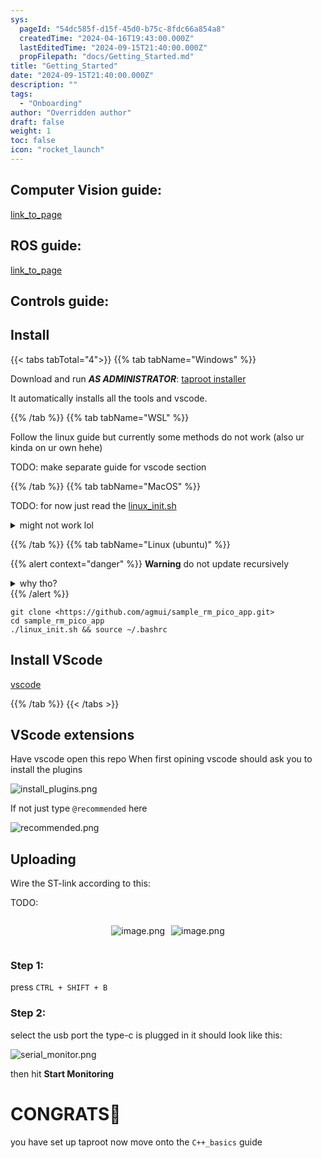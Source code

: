 ```yaml
---
sys:
  pageId: "54dc585f-d15f-45d0-b75c-8fdc66a854a8"
  createdTime: "2024-04-16T19:43:00.000Z"
  lastEditedTime: "2024-09-15T21:40:00.000Z"
  propFilepath: "docs/Getting_Started.md"
title: "Getting_Started"
date: "2024-09-15T21:40:00.000Z"
description: ""
tags:
  - "Onboarding"
author: "Overridden author"
draft: false
weight: 1
toc: false
icon: "rocket_launch"
---
```


## Computer Vision guide:

[link_to_page](86d45bc0-388b-4d26-8848-44f255f73d0e)

## ROS guide:

[link_to_page](3c76c1de-ec8f-46d6-8b0a-294005edc2d5)

## Controls guide:

## Install

{{< tabs tabTotal="4">}}
{{% tab tabName="Windows" %}}

Download and run _**AS ADMINISTRATOR**_: [taproot installer](https://github.com/Thornbots/TeachingFreshies/releases/tag/1.0)

It automatically installs all the tools and vscode.

{{% /tab %}}
{{% tab tabName="WSL" %}}

Follow the linux guide but currently some methods do not work (also ur kinda on ur own hehe)

TODO: make separate guide for vscode section

{{% /tab %}}
{{% tab tabName="MacOS" %}}

TODO: for now just read the [linux_init.sh](https://github.com/agmui/sample_rm_pico_app/blob/main/linux_init.sh)

<details>
<summary>might not work lol</summary>

`brew install libusb pkg-config`

Next install: [vscode](https://code.visualstudio.com/Download)

</details>

{{% /tab %}}
{{% tab tabName="Linux (ubuntu)" %}}

{{% alert context="danger" %}}
**Warning** do not update recursively
<details>
<summary>why tho?</summary>
There are some submodules that may go on for a while (like tinyusb) and I highly
recommend you don't need to get them.
If you want to see what submodules I update just look in `linux_init.sh`
</details>
{{% /alert %}}

```shell
git clone <https://github.com/agmui/sample_rm_pico_app.git>
cd sample_rm_pico_app
./linux_init.sh && source ~/.bashrc
```

## Install VScode

[vscode](https://code.visualstudio.com/Download)

{{% /tab %}}
{{< /tabs >}}

## VScode extensions

Have vscode open this repo
When first opining vscode should ask you to install the plugins

![install_plugins.png](https://prod-files-secure.s3.us-west-2.amazonaws.com/d518164a-d88e-44d1-a4ee-3adb3bd8bce0/89bd30f0-1825-4e77-867b-0a41ce370880/install_plugins.png?X-Amz-Algorithm=AWS4-HMAC-SHA256&X-Amz-Content-Sha256=UNSIGNED-PAYLOAD&X-Amz-Credential=ASIAZI2LB466XLWB2UY2%2F20250415%2Fus-west-2%2Fs3%2Faws4_request&X-Amz-Date=20250415T230757Z&X-Amz-Expires=3600&X-Amz-Security-Token=IQoJb3JpZ2luX2VjEKv%2F%2F%2F%2F%2F%2F%2F%2F%2F%2FwEaCXVzLXdlc3QtMiJIMEYCIQDeOYCvzbq5EQLpPpqgWioBq%2FWj88QwVb01wstpSGMdWgIhAI88arPRiN94UNtzMjh8dR%2BVLxQJmycbthztEk%2BYiLRtKv8DCDQQABoMNjM3NDIzMTgzODA1Igw8I3meb%2B5jcB5P5%2BIq3AMF%2BNaA%2BwhU1PjuAH6xxLVa6Sj5iVUoHNbOA3fhTSbpobWsAiBxEBX6s1e1m6DUUavtqXkbdqAMldPohvkLiXArAEYr4rxAteJ4D6zpdgxwdESBdZjqagfK0cYE8wx6jUIm2VF2oFROdbXnfR2p1DIxZIz7gqAH71EkGh7w4LPy4EZ%2FT22wki3Fli0z%2BwTXfiYSKIUMWyTLbEJd6WMpm0oDvueKfy0c2fO1XbBHVPUMlBWmNY7%2Fh6PXyIy6WNjAcLHPU%2FhW3KdOFwlcVJj9Hw59MBfXW7bieAIZ%2F%2BTU1b%2BuqQWCjY%2F6sxJY%2BKKKHL2WHJVyzTlt0t4okvAPlVKuQv7BvrermwV5CbIysnsbcjr7VO1lYjH7ikGM7PL%2BjsfD2Cm1hIAu%2FjOm%2BP0SQ2Y5r4DNHV08fHKLl5Scq93Mw1pDYOVANgN7iqeB7%2FJvv%2FT46JpKHnOnZPrqb%2FScn5tjyGUoDxbmA1MxUcNk%2B0gFFBEtunOVG5Z8De58sULhCc5XXPndV8rAyvUtasriDQJl3Q%2B%2BQ2Ib4Iy%2BRnq6bxZKU6coiqImcYcyJEfjOsfLFACI4lAFjNLpcIWVTxr3ozgsUNaa8GgRPkcsO39nEwaZwiPnF7R2qgr7zWZiRjflrjCN1%2Fq%2FBjqkAamWKBDswTJlI0lpHk1ipesNWRX4B4dEHNpkll48oIoJAkzbJ8w6MEOWbjSzNGLU6wWYFWU12m1Eqxxh2WRfA1s9A5x4H2hy%2FDmIEurnB00zZqtNT4uX4TG9wHEgkGjL0rke15LT9JGbje%2BAh3Oh%2FfwgKPzDBPXGeS%2FyAKI1M4oGYWMMfM%2B9z4SSi9gtjOUUP5y11JEcWNVHR1QwWTVwhHIckx3D&X-Amz-Signature=b5938f991df4be969623cbe6e5847283ad69a3008e8de5d7a8c46bad07a37fcb&X-Amz-SignedHeaders=host&x-id=GetObject)

If not just type `@recommended` here  

![recommended.png](https://prod-files-secure.s3.us-west-2.amazonaws.com/d518164a-d88e-44d1-a4ee-3adb3bd8bce0/61e661e9-5d85-4dfc-be0d-8d2097a5e793/recommended.png?X-Amz-Algorithm=AWS4-HMAC-SHA256&X-Amz-Content-Sha256=UNSIGNED-PAYLOAD&X-Amz-Credential=ASIAZI2LB466XLWB2UY2%2F20250415%2Fus-west-2%2Fs3%2Faws4_request&X-Amz-Date=20250415T230757Z&X-Amz-Expires=3600&X-Amz-Security-Token=IQoJb3JpZ2luX2VjEKv%2F%2F%2F%2F%2F%2F%2F%2F%2F%2FwEaCXVzLXdlc3QtMiJIMEYCIQDeOYCvzbq5EQLpPpqgWioBq%2FWj88QwVb01wstpSGMdWgIhAI88arPRiN94UNtzMjh8dR%2BVLxQJmycbthztEk%2BYiLRtKv8DCDQQABoMNjM3NDIzMTgzODA1Igw8I3meb%2B5jcB5P5%2BIq3AMF%2BNaA%2BwhU1PjuAH6xxLVa6Sj5iVUoHNbOA3fhTSbpobWsAiBxEBX6s1e1m6DUUavtqXkbdqAMldPohvkLiXArAEYr4rxAteJ4D6zpdgxwdESBdZjqagfK0cYE8wx6jUIm2VF2oFROdbXnfR2p1DIxZIz7gqAH71EkGh7w4LPy4EZ%2FT22wki3Fli0z%2BwTXfiYSKIUMWyTLbEJd6WMpm0oDvueKfy0c2fO1XbBHVPUMlBWmNY7%2Fh6PXyIy6WNjAcLHPU%2FhW3KdOFwlcVJj9Hw59MBfXW7bieAIZ%2F%2BTU1b%2BuqQWCjY%2F6sxJY%2BKKKHL2WHJVyzTlt0t4okvAPlVKuQv7BvrermwV5CbIysnsbcjr7VO1lYjH7ikGM7PL%2BjsfD2Cm1hIAu%2FjOm%2BP0SQ2Y5r4DNHV08fHKLl5Scq93Mw1pDYOVANgN7iqeB7%2FJvv%2FT46JpKHnOnZPrqb%2FScn5tjyGUoDxbmA1MxUcNk%2B0gFFBEtunOVG5Z8De58sULhCc5XXPndV8rAyvUtasriDQJl3Q%2B%2BQ2Ib4Iy%2BRnq6bxZKU6coiqImcYcyJEfjOsfLFACI4lAFjNLpcIWVTxr3ozgsUNaa8GgRPkcsO39nEwaZwiPnF7R2qgr7zWZiRjflrjCN1%2Fq%2FBjqkAamWKBDswTJlI0lpHk1ipesNWRX4B4dEHNpkll48oIoJAkzbJ8w6MEOWbjSzNGLU6wWYFWU12m1Eqxxh2WRfA1s9A5x4H2hy%2FDmIEurnB00zZqtNT4uX4TG9wHEgkGjL0rke15LT9JGbje%2BAh3Oh%2FfwgKPzDBPXGeS%2FyAKI1M4oGYWMMfM%2B9z4SSi9gtjOUUP5y11JEcWNVHR1QwWTVwhHIckx3D&X-Amz-Signature=fd796bffc34aeb55412c36829bf4749ab008de4f67d6a49acf40ea16977987aa&X-Amz-SignedHeaders=host&x-id=GetObject)

## Uploading

Wire the ST-link according to this:

TODO:

<div style="display: flex;flex-direction: row; column-gap:10px; max-width: 630px;justify-content: center;">
<div>

![image.png](https://prod-files-secure.s3.us-west-2.amazonaws.com/d518164a-d88e-44d1-a4ee-3adb3bd8bce0/210ecb78-1116-4d7b-b9b7-2292f66fa2c2/image.png?X-Amz-Algorithm=AWS4-HMAC-SHA256&X-Amz-Content-Sha256=UNSIGNED-PAYLOAD&X-Amz-Credential=ASIAZI2LB466TXYJPIRB%2F20250415%2Fus-west-2%2Fs3%2Faws4_request&X-Amz-Date=20250415T230759Z&X-Amz-Expires=3600&X-Amz-Security-Token=IQoJb3JpZ2luX2VjEKv%2F%2F%2F%2F%2F%2F%2F%2F%2F%2FwEaCXVzLXdlc3QtMiJHMEUCIQC4KIa76bKFDgoHc%2B25LcNvhNkER6WyCeDprs%2F87xWsUgIgDH6u3Cx6W52ujrYIN9cCAAR8GcxWM6CxvrWPwvRM6D8q%2FwMINBAAGgw2Mzc0MjMxODM4MDUiDJ%2BcGPsatqnd1uSvCyrcA%2BkdhN5YtZXVDhXmH4BxeB3svXSVU6FGZWjD0136x7wBFrBiChgl4%2BGs5j%2Fzmy40%2F6bxiZi8nFhLD%2FX%2Fb8vTqVSzMHO4ze%2Bd7OGavGqJc2equrTcwHe%2Fa%2BmNCmsl2tLj4yF8z%2FEH9tO4E2vYWE4%2FL1EqSy6bywAyqc6UMqJlgZKxfPl1t3Llrlye5RCo%2BI2uZ2o9trng9pRhJQi2HNK6%2FLxfG%2FxhnmkLWMqD9VEaRkACTR8i%2FMWTIIglJcAFC7qL0uJiJNTucHEPAYDuo3Wc2UokYrJyTdgYMhMWJ3UyweGS%2BqkkBQ%2BxGor7y6D1qvOFxrw6B4pgvyCeqEYVlIi2LT5zqRLBeSxgmCQpD0MiOjhEmfWCS%2Bjyy85ecM910lM5plZNnReKNV88PO6hy9iTC4yPtbO3PCR9Cq5%2FzJgpk7bih%2FkWBDaXTgVp6ZzvS6Fe1%2FzT27AzJbHqE8JRCUzKbKpceIDOM7UDpMvb%2FQlNyugljRyukHC4d%2BvCyylZRSrVCdTvfFKM%2FDet9LmHNjJmqRibUjckdlovu06tk%2Bv2ta2%2FyDuvBekQgvwlvyUKhyHlxoXv7YlRdsjYilZ%2Fh0NI9My21FhZI%2Fc6AYJOd8EvdQbrBWClku%2BIaFs9P2skMPfV%2Br8GOqUB589t7TxrBg594jr15Xb9N8LFKVXXSRL4%2BPUSMojA6mvClUOLJdwAZ6djxB%2BA2t%2BNPRkFgv1BGhtEqKhXQmGsM2s5qaufBE8THR0R7GobXcoMLftlgI2Q4%2F6PFALpN4IRGDPk%2Fjw7xTDWc0ybWThyb5fEkOEmcNXZphstwe%2Fyjqdnh71Y9%2F%2FnCeOAbAECDdQcFclvGQUfzFcC9PjNz%2Bc7yetrF4y1&X-Amz-Signature=7a375ebd176b1792cc09da9fec0b9e2791752c25473166a89fdd9aba0929a506&X-Amz-SignedHeaders=host&x-id=GetObject)

</div>
<div>

![image.png](https://prod-files-secure.s3.us-west-2.amazonaws.com/d518164a-d88e-44d1-a4ee-3adb3bd8bce0/33a0fd0f-8ca6-4a86-8e09-26e95ded1fff/image.png?X-Amz-Algorithm=AWS4-HMAC-SHA256&X-Amz-Content-Sha256=UNSIGNED-PAYLOAD&X-Amz-Credential=ASIAZI2LB466TDSSEHLZ%2F20250415%2Fus-west-2%2Fs3%2Faws4_request&X-Amz-Date=20250415T230759Z&X-Amz-Expires=3600&X-Amz-Security-Token=IQoJb3JpZ2luX2VjEKv%2F%2F%2F%2F%2F%2F%2F%2F%2F%2FwEaCXVzLXdlc3QtMiJIMEYCIQCbQIf93b8jqGqpKlX7EmrLs%2BVFHCbi9BhtZ0AIyc45jgIhAN8k9F%2FcA%2F%2Bh0n%2B%2FkNfPR55YrMmzRYH%2F9TI%2BUPnuRTzfKv8DCDQQABoMNjM3NDIzMTgzODA1IgzVycVZMdX7t0BnopYq3APawmRcf5%2BbJmUeqmMC4fY7QZ1fdh87PMl9yhPlAIn1QnpnJwD4of0Bb59uF%2Fg3k%2Fo2aHwpvD4vSjUd2e9rvgDB%2B92G23Mg%2Fx0Fjog7U9B3vHHRnR2HEAqHj1AjPjmDP2PmTP0aMtnrpwqZ4m08ra2YRLdI%2BM2a%2Bdhn5dcN%2FVP%2F%2BsOigNC0ph5XKSvSTOwdrBxhlI0KbYQK4uo3sQjAC%2BO8cvEXno3nO0Y2cFhx1e1zFt%2FjI9ReYzYKDWvWvGCs4aL5AfLfF6Sj5ajeLEStX9xHgvkOW1YDBsP0M%2Bbvoli6uzVcig%2BGmuNpUHpbNZVZyoOCpWQ9M16QYNwE3meic96vwc2JiRhxY2f6Ma3ZJPQsbkLR2luEqhsy4bdp99cWa0fb8fiM91JbgZKp89c6JST2ceHUxgSkSt80VqWlwqej7OK0hAAQrKAIQilNkxwQan63eNZQIhiV2np0%2BFXTZvuhSyGqt4PDODGJLGK8kPQJ%2F6RVO1vC%2F2ZDFnDptLXJiZP%2B%2BaQJCbMjamFxuCSoWcfKIdbi%2FCrTmkb38o2A95Pccksc2WwoOmF6J5c3IHy2Rk44u%2B0gXTryj8DANDmNxgQaO1th91WpUIYsATgrbiTrcdxHccnG4MxxGx60vDDy1vq%2FBjqkAZa8dzdIgUQkHHul5CXo3HhlGa2QugTJF274yVoGz3t%2BJDx0jTaThqI9heV%2FWZXMLdrEWuE0IBm6ySw0l0OWRVqbNSfoqBFv9D3Ve2FHl8Mqri4WfjLNFgFVGHbg4%2BQluY13Z3Ic%2BO%2Bng7DgPXNAmfA6IC7SEzQe8Hh%2Fi6AbHas3SbIGGemhEyZn5NI3JmCkvuVwNIzLUtiK3IF2DV%2FbxFcIqtB4&X-Amz-Signature=1759a29e0e6a70647e4987354a430716e1b3b1df22a84aa3be7ea564a16c70d9&X-Amz-SignedHeaders=host&x-id=GetObject)

</div>
</div>

### Step 1:

press `CTRL + SHIFT + B`

### Step 2:

select the usb port the type-c is plugged in it should look like this:

![serial_monitor.png](https://prod-files-secure.s3.us-west-2.amazonaws.com/d518164a-d88e-44d1-a4ee-3adb3bd8bce0/f03f4774-05d4-4393-b6a0-d5efb6d315ab/serial_monitor.png?X-Amz-Algorithm=AWS4-HMAC-SHA256&X-Amz-Content-Sha256=UNSIGNED-PAYLOAD&X-Amz-Credential=ASIAZI2LB466XLWB2UY2%2F20250415%2Fus-west-2%2Fs3%2Faws4_request&X-Amz-Date=20250415T230757Z&X-Amz-Expires=3600&X-Amz-Security-Token=IQoJb3JpZ2luX2VjEKv%2F%2F%2F%2F%2F%2F%2F%2F%2F%2FwEaCXVzLXdlc3QtMiJIMEYCIQDeOYCvzbq5EQLpPpqgWioBq%2FWj88QwVb01wstpSGMdWgIhAI88arPRiN94UNtzMjh8dR%2BVLxQJmycbthztEk%2BYiLRtKv8DCDQQABoMNjM3NDIzMTgzODA1Igw8I3meb%2B5jcB5P5%2BIq3AMF%2BNaA%2BwhU1PjuAH6xxLVa6Sj5iVUoHNbOA3fhTSbpobWsAiBxEBX6s1e1m6DUUavtqXkbdqAMldPohvkLiXArAEYr4rxAteJ4D6zpdgxwdESBdZjqagfK0cYE8wx6jUIm2VF2oFROdbXnfR2p1DIxZIz7gqAH71EkGh7w4LPy4EZ%2FT22wki3Fli0z%2BwTXfiYSKIUMWyTLbEJd6WMpm0oDvueKfy0c2fO1XbBHVPUMlBWmNY7%2Fh6PXyIy6WNjAcLHPU%2FhW3KdOFwlcVJj9Hw59MBfXW7bieAIZ%2F%2BTU1b%2BuqQWCjY%2F6sxJY%2BKKKHL2WHJVyzTlt0t4okvAPlVKuQv7BvrermwV5CbIysnsbcjr7VO1lYjH7ikGM7PL%2BjsfD2Cm1hIAu%2FjOm%2BP0SQ2Y5r4DNHV08fHKLl5Scq93Mw1pDYOVANgN7iqeB7%2FJvv%2FT46JpKHnOnZPrqb%2FScn5tjyGUoDxbmA1MxUcNk%2B0gFFBEtunOVG5Z8De58sULhCc5XXPndV8rAyvUtasriDQJl3Q%2B%2BQ2Ib4Iy%2BRnq6bxZKU6coiqImcYcyJEfjOsfLFACI4lAFjNLpcIWVTxr3ozgsUNaa8GgRPkcsO39nEwaZwiPnF7R2qgr7zWZiRjflrjCN1%2Fq%2FBjqkAamWKBDswTJlI0lpHk1ipesNWRX4B4dEHNpkll48oIoJAkzbJ8w6MEOWbjSzNGLU6wWYFWU12m1Eqxxh2WRfA1s9A5x4H2hy%2FDmIEurnB00zZqtNT4uX4TG9wHEgkGjL0rke15LT9JGbje%2BAh3Oh%2FfwgKPzDBPXGeS%2FyAKI1M4oGYWMMfM%2B9z4SSi9gtjOUUP5y11JEcWNVHR1QwWTVwhHIckx3D&X-Amz-Signature=e1f97696004d01d4a17315a366c0d9b6650e87008b0718b185dc1a5dbcbdfc58&X-Amz-SignedHeaders=host&x-id=GetObject)

then hit **Start Monitoring**

# CONGRATS🎉

you have set up taproot now move onto the `C++_basics` guide
